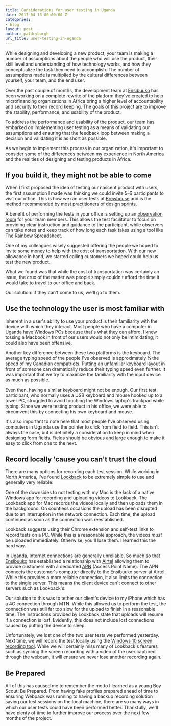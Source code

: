 ```yaml
---
title: Considerations for user testing in Uganda
date: 2017-04-13 00:00:00 Z
categories:
- blog
layout: post
author: patdryburgh
url_title: user-testing-in-uganda
---
```


While designing and developing a new product, your team is making a number of assumptions about the people who will use the product, their skill level and understanding of how technology works, and how they conceptualize the task they need to accomplish. The number of assumptions made is multiplied by the cultural differences between yourself, your team, and the end user.

Over the past couple of months, the development team at [Ensibuuko][en] has been working on a complete rewrite of the platform they've created to help microfinancing organizations in Africa bring a higher level of accountability and security to their record keeping. The goals of this project are to improve the stability, performance, and usability of the product.

To address the performance and usability of the product, our team has embarked on implementing user testing as a means of validating our assumptions and ensuring that the feedback loop between making a decision and validating it is as short as possible.

As we begin to implement this process in our organization, it's important to consider some of the differences between my experience in North America and the realities of designing and testing products in Africa.

## If you build it, they might not be able to come

When I first proposed the idea of testing our nascent product with users, the first assumption I made was thinking we could invite 5–6 participants to visit our office. This is how we ran user tests at [Brewhouse][bh] and is the method recommended by most practitioners of [design sprints][ds].

A benefit of performing the tests in your office is setting up an [observation room][or] for your team members. This allows the test facilitator to focus on providing clear instruction and guidance to the participant, while observers can take notes and keep track of how long each task takes using a tool like [The Rainbow Spreadsheet][rs].

One of my colleagues wisely suggested offering the people we hoped to invite some money to help with the cost of transportation. With our new allowance in hand, we started calling customers we hoped could help us test the new product.

What we found was that while the cost of transportation was certainly an issue, the crux of the matter was people simply couldn't afford the time it would take to travel to our office and back.

Our solution: if they can't come to us, we'll go to them.

## Use the technology the user is most familiar with

Inherent in a user's ability to use your product is their familiarity with the device with which they interact. Most people who have a computer in Uganda have Windows PCs because that's what they can afford. I knew tossing a Macbook in front of our users would not only be intimidating, it could also have been offensive.

Another key difference between these two platforms is the keyboard. The average typing speed of the people I've observed is approximately &frac14; the speed of my Canadian compatriots. Putting an unfamiliar keyboard layout in front of someone can dramatically reduce their typing speed even further. It was important that we try to maximize the familiarity with the input device as much as possible.

Even then, having a similar keyboard might not be enough. Our first test participant, who normally uses a USB keyboard and mouse hooked up to a tower PC, struggled to avoid touching the Windows laptop's trackpad while typing. Since we were testing product in his office, we were able to circumvent this by connecting his own keyboard and mouse.

It's also important to note here that most people I've observed using computers in Uganda use the pointer to click from field to field. This isn't always the case, but is definitely a consideration to keep in mind when designing form fields. Fields should be obvious and large enough to make it easy to click from one to the next.

## Record locally 'cause you can't trust the cloud

There are many options for recording each test session. While working in North America, I've found [Lookback][lb] to be extremely simple to use and generally very reliable.

One of the downsides to not testing with my Mac is the lack of a native Windows app for recording and uploading videos to Lookback. The Lookback app for Mac records the videos locally and then uploads them in the background. On countless occasions the upload has been disrupted due to an interruption in the network connection. Each time, the upload continued as soon as the connection was reestablished.

Lookback suggests using their Chrome extension and self-test links to record tests on a PC. While this is a reasonable approach, the videos *must* be uploaded immediately. Otherwise, you'll lose them. I learned this the hard way.

In Uganda, Internet connections are generally unreliable. So much so that [Ensibuuko][en] has established a relationship with [Airtel][at] allowing them to provide customers with a dedicated [APN][apn] (Access Point Name). The APN connects the customer's computer directly to the Ensibuuko server at Airtel. While this provides a more reliable connection, it also limits the connection to the single server. This means the client device can't connect to other servers such as Lookback's.

Our solution to this was to tether our client's device to my iPhone which has a 4G connection through MTN. While this allowed us to perform the test, the connection was still far too slow for the upload to finish in a reasonable time. The instructions provided by Lookback state that uploads will resume if a connection is lost. Evidently, this does not include lost connections caused by putting the device to sleep.

Unfortunately, we lost one of the two user tests we performed yesterday. Next time, we will record the test locally using the [Windows 10 screen recording tool][rt]. While we will certainly miss many of Lookback's features such as syncing the screen recording with a video of the user captured through the webcam, it will ensure we never lose another recording again.

## Be Prepared

All of this has caused me to remember the motto I learned as a young Boy Scout: Be Prepared. From having fake profiles prepared ahead of time to ensuring Webpack was running to having a backup recording solution saving our test sessions on the local machine, there are so many ways in which our user tests could have been performed better. Thankfully, we'll have plenty of time to further improve our process over the next few months of the project.

[bh]: http://brewhouse.io
[ds]: /design-sprints/
[or]: /blog/observe-and-capture-user-tests
[rs]: https://www.smashingmagazine.com/2013/04/rainbow-spreadsheet-collaborative-ux-research-tool/
[lb]: http://lookback.io
[en]: http://ensibuuko.com
[at]: http://www.africa.airtel.com/uganda/
[rt]: https://betanews.com/2015/07/19/windows-10-secret-screen-recording-tool/
[apn]: http://airtelbusiness.com.ng/business-apn/